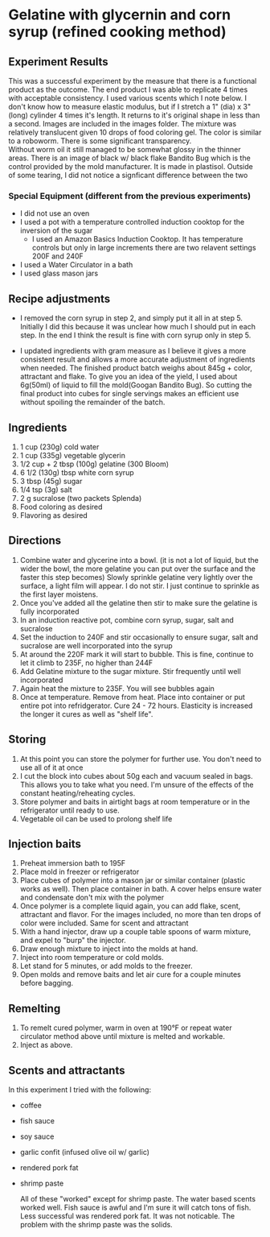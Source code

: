 # Gelatine with glycernin and corn syrup (refined cooking method)
## Experiment Results
This was a successful experiment by the measure that there is a functional product as the outcome. The end product I was able 
to replicate 4 times with acceptable consistency.  I used various scents which
I note below.  I don't know how to measure elastic modulus, but if I stretch a 1" (dia) x 3" (long) 
cylinder 4 times it's length.  It returns to it's original shape in less than a second.  Images are included in the images folder.
The mixture was relatively translucent given 10 drops of food coloring gel.  The color is similar to a roboworm.  There is some significant transparency.  
Without worm oil it still managed to be somewhat glossy in the thinner areas.  There is an image of black w/ black flake Bandito Bug which is the control
provided by the mold manufacturer.  It is made in plastisol.  Outside of some tearing, I did not notice a signficant difference between the two


### Special Equipment (different from the previous experiments)
* I did not use an oven
* I used a pot with a temperature controlled induction cooktop for the inversion of the sugar
  * I used an Amazon Basics Induction Cooktop.  It has temperature controls but only in large increments there are two relavent settings
    200F and 240F
* I used a Water Circulator in a bath
* I used glass mason jars

## Recipe adjustments
* I removed the corn syrup in step 2, and simply put it all in at step 5. Initially I did this because it was unclear
how much I should put in each step.  In the end I think the result is fine with corn syrup only in step 5.

* I updated ingredients with gram measure as I believe it gives a more consistent result and allows a more accurate adjustment of 
ingredients when needed.  The finished product batch weighs about 845g + color, attractant and flake.  To give you an idea of the yield, I used about 
6g(50ml) of liquid to fill the mold(Googan Bandito Bug).  So cutting the final product into cubes for single servings makes an efficient
use without spoiling the remainder of the batch.

## Ingredients
1. 1 cup (230g) cold water
2. 1 cup (335g) vegetable glycerin
3. 1/2 cup + 2 tbsp (100g) gelatine (300 Bloom)
4. 6 1/2 (130g) tbsp white corn syrup
5. 3 tbsp (45g) sugar
6. 1/4 tsp (3g) salt
7. 2 g sucralose (two packets Splenda)
8. Food coloring as desired
9. Flavoring as desired

## Directions
1. Combine water and glycerine into a bowl. (it is not a lot of liquid, but the wider the bowl, the more gelatine you can put over
 the surface and the faster this step becomes) Slowly sprinkle gelatine very lightly over the surface, a light film will appear.  I
do not stir. I just continue to sprinkle as the first layer moistens.
2. Once you've added all the gelatine then stir to make sure the gelatine is fully incorporated
3. In an induction reactive pot, combine corn syrup, sugar, salt and sucralose
4. Set the induction to 240F and stir occasionally to ensure sugar, salt and sucralose are well incorporated into the syrup
5. At around the 220F mark it will start to bubble.  This is fine, continue to let it climb to 235F, no higher than 244F
6. Add Gelatine mixture to the sugar mixture.  Stir frequently until well incorporated
7. Again heat the mixture to 235F.  You will see bubbles again
8. Once at temperature.  Remove from heat.  Place into container or put entire pot into refridgerator.  Cure 24 - 72 hours.
   Elasticity is increased the longer it cures as well as "shelf life".

## Storing
1. At this point you can store the polymer for further use.  You don't need to use all of it at once
2. I cut the block into cubes about 50g each and vacuum sealed in bags.  This allows you to take what you need.  I'm unsure
of the effects of the constant heating/reheating cycles.
3. Store polymer and baits in airtight bags at room temperature or in the refrigerator until ready to use.
4. Vegetable oil can be used to prolong shelf life

## Injection baits
1. Preheat immersion bath to 195F
2. Place mold in freezer or refrigerator
3. Place cubes of polymer into a mason jar or similar container (plastic works as well).  Then place container in bath.
   A cover helps ensure water and condensate don't mix with the polymer
4. Once polymer is a complete liquid again, you can add flake, scent, attractant and flavor.  For the images included, no more than
   ten drops of color were included. Same for scent and attractant
5. With a hand injector, draw up a couple table spoons of warm mixture, and expel to "burp" the injector.
6. Draw enough mixture to inject into the molds at hand.
7. Inject into room temperature or cold molds.
8. Let stand for 5 minutes, or add molds to the freezer.
9. Open molds and remove baits and let air cure for a couple minutes before bagging.

## Remelting
1. To remelt cured polymer, warm in oven at 190°F or repeat water circulator method above until mixture is melted and workable.
2. Inject as above.

## Scents and attractants
In this experiment I tried with the following:
* coffee
* fish sauce
* soy sauce
* garlic confit (infused olive oil w/ garlic)
* rendered pork fat
* shrimp paste

  All of these "worked" except for shrimp paste.  The water based scents worked well.  Fish sauce is awful and I'm sure it will catch tons
  of fish.  Less successful was rendered pork fat.  It was not noticable.  The problem with the shrimp paste was the solids.
